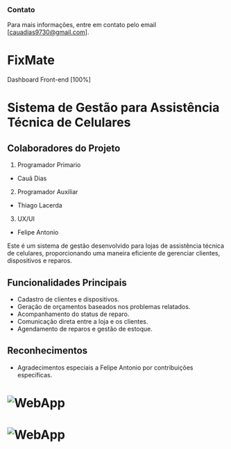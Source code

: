 <h3>Contato</h3>

Para mais informações, entre em contato pelo email [cauadias9730@gmail.com].

# FixMate

Dashboard Front-end [100%]

# Sistema de Gestão para Assistência Técnica de Celulares

## Colaboradores do Projeto

1. Programador Primario
- Cauã Dias

2. Programador Auxiliar
- Thiago Lacerda

3. UX/UI
- Felipe Antonio

Este é um sistema de gestão desenvolvido para lojas de assistência técnica de celulares, proporcionando uma maneira eficiente de gerenciar clientes, dispositivos e reparos.

## Funcionalidades Principais

- Cadastro de clientes e dispositivos.
- Geração de orçamentos baseados nos problemas relatados.
- Acompanhamento do status de reparo.
- Comunicação direta entre a loja e os clientes.
- Agendamento de reparos e gestão de estoque.

## Reconhecimentos

- Agradecimentos especiais a Felipe Antonio  por contribuições específicas.

# ![WebApp](https://i.imgur.com/MFyct4q.png)

# ![WebApp](https://i.imgur.com/GUZsVyb.png)
